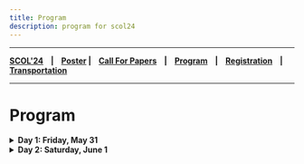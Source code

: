 ```yaml
---
title: Program
description: program for scol24
---
```


---

**[SCOL'24][scol24] ‎ ‎ ‎ | ‎ ‎ ‎ [Poster][flyer] ‎ ‎ ‎ | ‎ ‎ ‎ [Call For Papers][cfp] ‎ ‎ ‎ | ‎ ‎ ‎ [Program][prog] ‎ ‎ ‎ | ‎ ‎ ‎ [Registration][reg] ‎ ‎ ‎ | ‎ ‎ ‎ [Transportation][tp]**

---

# Program

<details>
<summary> <b> Day 1: Friday, May 31 </b> </summary>


| Timeslot | Speaker(s)       | Talk             |
| :--------:           | :--           | :--               |
|    ‎        |                | |
| 09:45 10:00|   | Registration, Opening Remarks  | 
|    ‎        |             |   |
| | **First Session** |  |
|    ‎        |           |     |
| 10:00 10:30  | Metehan Eryılmaz | [How Turkish Structural Cases Behave in Causative Constructions: A Dependent Case Theoretic Analysis](http://scol.bogazici.edu.tr/src/abstracts/eryilmaz_24.pdf) |
|    ‎        |                | |
| 10:30 11:00 |  Elif Orakçı & Dilay Z. Karadöller | [Exploring the Relation between Gesture Presentation Perspective and Children's Spatial Performance](http://scol.bogazici.edu.tr/src/abstracts/orakci-karadoller_24.pdf) |
|    ‎        |          |      |
| 11:00 11:30 | Nagihan Lüle | Verb Stranding VP Ellipsis in Turkish | 
|    ‎        |          |      |
| 11:30 12:00 | **Coffee Break** |  |
|    ‎        |                | |
| 12:00 13:00 | Invited: Junko Kanero | Putting Person in the Equation: Role of Individual Differences in the Language-Thought Interplay | 
|    ‎        |                | |
| 13:00 14:30 |  **Lunch Break** | |
|    ‎        |     |           |
| 14:30 15:30 | **Poster Session 1** | |
|    ‎        |                | |
|  | **Second Session** |  |
|    ‎        |                | |
| 15:30 16:00 | Elnaz Azimi | A Phonetic and Phonological Analysis of the Word-Final Post-Geminate Vocoid in Modern Standard Persian | 
|    ‎        |                | |
| 16:00 16:30 | Mehmet Can Dadan & Uğur Erken & Stefano Canalis | [/e/ Lowering in the Turkish Negative Aorist](http://scol.bogazici.edu.tr/src/abstracts/dadan-erken-canalis_24.pdf)  | 
|    ‎        |                | |
| 16:30 16:45 |  **Coffee Break** | |
|    ‎        |                | |
| 16:45 17:15 | Ezgi Yıldız & Berna A. Uzundağ| Screen Time and Language Outcomes in Infancy: Assessing the Role of Background | 
|    ‎        |          |      |
| 17:15 17:45 | Samira Hamzehei | [Onset Cluster Adaptation in Persian](http://scol.bogazici.edu.tr/src/abstracts/hamzehei_24.pdf) | 
|    ‎        |          |      |

<details>
<summary> <b> Posters in session 1 </b> </summary>

[The Role of Sound Symbolism on Trans+ Individuals’ Preferred Names: Challenging Binary Gender Cis-tem](http://scol.bogazici.edu.tr/src/abstracts/bardakci_24.pdf), Lilith Bardakçı

[Classifier-Noun Constructions in the Yongjia Dialect of Wu Chinese](http://scol.bogazici.edu.tr/src/abstracts/wei_24.pdf), Shuyang Wei

[The Puzzle of Complementation in Turkish](http://scol.bogazici.edu.tr/src/abstracts/acoskun_24.pdf), Ayşenur Coşkun

[An Eclectic Analysis for Turkish Backward Gapping](http://scol.bogazici.edu.tr/src/abstracts/sehit_24.pdf), Özhan Alp Şehit

[Turkish Object Gaps: A Comparative Analysis of Verb-stranding Verb Phrase Ellipsis and Argument Ellipsis](http://scol.bogazici.edu.tr/src/abstracts/fincan_24.pdf), Yasemin Fincan

Processing Post-verbal Quantifiers in Turkish, Baran Günay, Nagihan Lüle

Discursive construction of hegemonic power through political interviews: The case of Turkish presidential discourse, Selman Ecevit, Işıl Erduyan

[Are randoms truly random?: Analyzing Linguistic Features of Keysmashes](http://scol.bogazici.edu.tr/src/abstracts/aydin-ariman-erdemir_24.pdf), Mehmet Eren Aydın, Zeynep Arıman, Zeynep Erdemir

Revisiting Turkish Reflexive Verbs, Zeynep Erdemir

[VowSpace: A Vowel Formant Analysis Application](http://scol.bogazici.edu.tr/src/abstracts/kaya_24.pdf), Ali Çağan Kaya

Counting events in Turkish, Ömer Çağrı Uğurlu

A Survey of Vowel Deletion in Turkish, Alize Aydın
</details>
</details>

<details>
<summary> <b> Day 2: Saturday, June 1 </b> </summary>


| Timeslot | Speaker(s)       | Talk             |
| :--------:           | :--           | :--               |
|    ‎        |             |   |
| | **Third Session** |  |
|    ‎        |           |     |
| 10:00 10:30  | Furkan Dikmen | [What was believed, what was true: the case of meğer](http://scol.bogazici.edu.tr/src/abstracts/dikmen_24.pdf) |
|    ‎        |                | |
| 10:30 11:00 |  Madeline Ladore | Plural Semantics in Akan: An Experimental Investigation |
|    ‎        |          |      |
| 11:00 11:30 | Baran Günay | Wh-exclamatives in Turkish: “Ne içtik be!” | 
|    ‎        |          |      |
| 11:30 12:00 | **Coffee Break** |  |
|    ‎        |                | |
| 12:00 13:00 | Invited: Markus Pöchtrager | Phonology goes syntax | 
|    ‎        |                | |
| 13:00 14:30 |  **Lunch Break** | |
|    ‎        |     |           |
| 14:30 15:30 | **Poster Session 2** | |
|    ‎        |                | |
|  | **Fourth Session** |  |
|    ‎        |                | |
| 15:30 16:00 | Rüveyda Şahyar | [Modeling Morphological Learning: Tolerance Principle on Turkish past tense -DI](http://scol.bogazici.edu.tr/src/abstracts/sahyar_24.pdf) | 
|    ‎        |                | |
| 16:00 16:30 | Asia Klimova | Artificial Grammar Learning: Preliminary Study  | 
|    ‎        |                | |
| 16:30 16:45 |  **Coffee Break** | |
|    ‎        |                | |
| 16:45 17:15 | Engin Anıl Yolcu | [A Critical Discourse Analysis of the Posts on Street Dogs in an Online Student Community](http://scol.bogazici.edu.tr/src/abstracts/yolcu_24.pdf) | 
|    ‎        |          |      |
| 17:15 17:45 | Nisan Ece Gümüş | [A Sociopragmatic Study on Turkish Native Speakers’ Condolence Speech Acts](http://scol.bogazici.edu.tr/src/abstracts/gumus_24.pdf) | 
|    ‎        |          |      |

<details>
<summary> <b> Posters in session 2 </b> </summary>

[Decoding Human-AI Interaction: A Discourse-Historical Analysis Approach of ChatGPT's Representation on Social Media](http://scol.bogazici.edu.tr/src/abstracts/bcoskun_24.pdf), Zeynep Beste Coşkun

Vision-Language Pre-Training in NLP, Lucas Akkersdijk, Linnea Cresta

[A Psycholinguistic Study of Slovenian Taboo Words: What Makes Taboo Word a Taboo?](http://scol.bogazici.edu.tr/src/abstracts/kos-manouilidou_24.pdf), Julija Kos, Christina Manouilidou

[A Cross-Linguistic Corpus-Assisted Discourse Study of COVID-19 Vaccine News](http://scol.bogazici.edu.tr/src/abstracts/ergun_24.pdf), Ahmet Ergün

Complexity of Telicity Marking in TİD, Aysemin Yaşar, Kadir Gökgöz, Bahadır Kisbet

Unraveling Pointing in Turkish Sign Language (TİD), Ece Eroğlu, Karahan Şahin, Kadir Gökgöz

Deep Learning for Out-of-Domain Detection without In-Domain Labels, Isabelle Dubois

Expressing Emotions Across Postpositional Constructions in Turkish: A Corpus-Based Approach, Deniz Ay, Fırat Başbuğ

An Investigation of Subject Attachment in Adjunct Clauses in Turkish, Ege Aydaş

[Word Frequency Is a Cue to Word Order for Adults: Validating an Online Method with Speakers of Italian and Turkish for More Inclusive Psycholinguistic Testing](http://scol.bogazici.edu.tr/src/abstracts/aydin-gervain_24.pdf), Zeynep Aydın, Judit Gervain 

[“They say” makes good liars: a cross-linguistic investigation on evidentiality in language and deception](http://scol.bogazici.edu.tr/src/abstracts/kalenderetal_24.pdf), Şeyma Kalender, Çağla Aydın, Ayberk Kaan Güneş, Selma Berfin Tanış, Junko Kanero, Amanda Edmonds, Fanny Meunier, Shona Whyte, Seçkin Arslan

</details>
</details>

[prog]: /scol/24/program
[tp]: /scol/24/transportation
[reg]: /scol/24/registration
[scol24]: /scol/24
[cfp]: /scol/24/callforpapers
[flyer]: https://github.com/BogaziciLinguisticsCircle/scol.boun.edu.tr/raw/master/assets/SCOL24Flyer.png
